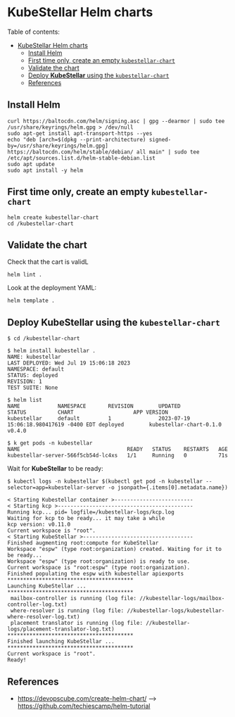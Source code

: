 # KubeStellar Helm charts

Table of contents:
- [KubeStellar Helm charts](#kubestellar-helm-charts)
  - [Install Helm](#install-helm)
  - [First time only, create an empty `kubestellar-chart`](#first-time-only-create-an-empty-kubestellar-chart)
  - [Validate the chart](#validate-the-chart)
  - [Deploy **KubeStellar** using the `kubestellar-chart`](#deploy-kubestellar-using-the-kubestellar-chart)
  - [References](#references)

## Install Helm

```shell
curl https://baltocdn.com/helm/signing.asc | gpg --dearmor | sudo tee /usr/share/keyrings/helm.gpg > /dev/null
sudo apt-get install apt-transport-https --yes
echo "deb [arch=$(dpkg --print-architecture) signed-by=/usr/share/keyrings/helm.gpg] https://baltocdn.com/helm/stable/debian/ all main" | sudo tee /etc/apt/sources.list.d/helm-stable-debian.list
sudo apt update
sudo apt install -y helm
```

## First time only, create an empty `kubestellar-chart`

```shell
helm create kubestellar-chart
cd /kubestellar-chart
```

## Validate the chart

Check that the cart is validL

```shell
helm lint .
```

Look at the deployment YAML:

```shell
helm template .
```

## Deploy **KubeStellar** using the `kubestellar-chart`

```shell
$ cd /kubestellar-chart

$ helm install kubestellar .
NAME: kubestellar
LAST DEPLOYED: Wed Jul 19 15:06:18 2023
NAMESPACE: default
STATUS: deployed
REVISION: 1
TEST SUITE: None
```

```shell
$ helm list
NAME            NAMESPACE       REVISION        UPDATED                                 STATUS          CHART                   APP VERSION
kubestellar     default         1               2023-07-19 15:06:18.980417619 -0400 EDT deployed        kubestellar-chart-0.1.0 v0.4.0

$ k get pods -n kubestellar
NAME                                  READY   STATUS    RESTARTS   AGE
kubestellar-server-566f5cb54d-lc4xs   1/1     Running   0          71s
```

Wait for **KubeStellar** to be ready:

```shell
$ kubectl logs -n kubestellar $(kubectl get pod -n kubestellar --selector=app=kubestellar-server -o jsonpath={.items[0].metadata.name})

< Starting Kubestellar container >-------------------------
< Starting kcp >-------------------------------------------
Running kcp... pid= logfile=/kubestellar-logs/kcp.log
Waiting for kcp to be ready... it may take a while
kcp version: v0.11.0
Current workspace is "root".
< Starting KubeStellar >-----------------------------------
Finished augmenting root:compute for KubeStellar
Workspace "espw" (type root:organization) created. Waiting for it to be ready...
Workspace "espw" (type root:organization) is ready to use.
Current workspace is "root:espw" (type root:organization).
Finished populating the espw with kubestellar apiexports
****************************************
Launching KubeStellar ...
****************************************
 mailbox-controller is running (log file: //kubestellar-logs/mailbox-controller-log.txt)
 where-resolver is running (log file: //kubestellar-logs/kubestellar-where-resolver-log.txt)
 placement translator is running (log file: //kubestellar-logs/placement-translator-log.txt)
****************************************
Finished launching KubeStellar ...
****************************************
Current workspace is "root".
Ready!
```

## References

- https://devopscube.com/create-helm-chart/ --> https://github.com/techiescamp/helm-tutorial
